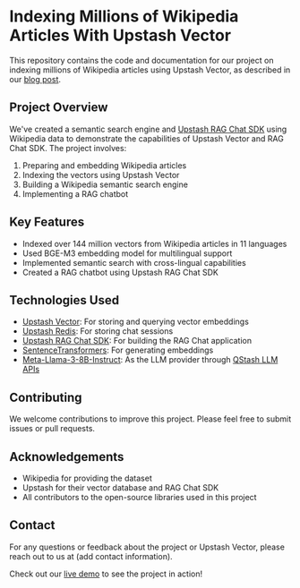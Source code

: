# Indexing Millions of Wikipedia Articles With Upstash Vector

This repository contains the code and documentation for our project on indexing millions of Wikipedia articles using Upstash Vector, as described in our [blog post](https://upstash.com/blog/indexing-wikipedia).

## Project Overview

We've created a semantic search engine and [Upstash RAG Chat SDK](https://github.com/upstash/rag-chat) using Wikipedia data to demonstrate the capabilities of Upstash Vector and RAG Chat SDK. The project involves:

1. Preparing and embedding Wikipedia articles
2. Indexing the vectors using Upstash Vector
3. Building a Wikipedia semantic search engine
4. Implementing a RAG chatbot

## Key Features

- Indexed over 144 million vectors from Wikipedia articles in 11 languages
- Used BGE-M3 embedding model for multilingual support
- Implemented semantic search with cross-lingual capabilities
- Created a RAG chatbot using Upstash RAG Chat SDK

## Technologies Used

- [Upstash Vector](https://upstash.com/docs/vector/overall/getstarted): For storing and querying vector embeddings
- [Upstash Redis](https://upstash.com/redis): For storing chat sessions
- [Upstash RAG Chat SDK](https://github.com/upstash/rag-chat): For building the RAG Chat application
- [SentenceTransformers](https://www.sbert.net/): For generating embeddings
- [Meta-Llama-3-8B-Instruct](https://ai.meta.com/blog/llama-3-available/): As the LLM provider through [QStash LLM APIs](https://upstash.com/docs/qstash/features/llm)

## Contributing

We welcome contributions to improve this project. Please feel free to submit issues or pull requests.

## Acknowledgements

- Wikipedia for providing the dataset
- Upstash for their vector database and RAG Chat SDK
- All contributors to the open-source libraries used in this project

## Contact

For any questions or feedback about the project or Upstash Vector, please reach out to us at (add contact information).

Check out our [live demo](https://wikipedia-semantic-search.vercel.app/) to see the project in action!
